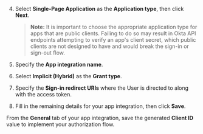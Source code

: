 4. Select **Single-Page Application** as the **Application type**, then click **Next**.

    > **Note:** It is important to choose the appropriate application type for apps that are public clients. Failing to do so may result in Okta API endpoints attempting to verify an app's client secret, which public clients are not designed to have and would break the sign-in or sign-out flow.

5. Specify the **App integration name**.
6. Select **Implicit (Hybrid)** as the **Grant type**.
7. Specify the **Sign-in redirect URIs** where the User is directed to along with the access token.
8. Fill in the remaining details for your app integration, then click **Save**.

From the **General** tab of your app integration, save the generated **Client ID** value to implement your authorization flow.

